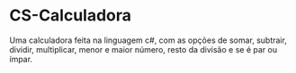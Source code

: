 # CS-Calculadora
Uma calculadora feita na linguagem c#, com as opções de somar, subtrair, dividir, multiplicar, menor e maior número, resto da divisão e se é par ou ímpar.
